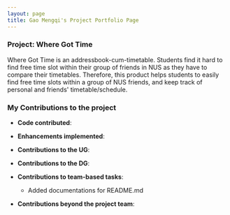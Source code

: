 ```yaml
---
layout: page
title: Gao Mengqi's Project Portfolio Page
---
```


### Project: Where Got Time

Where Got Time is an addressbook-cum-timetable. Students find it hard to find free time slot within their group 
of friends in NUS as they have to compare their timetables. Therefore, this product helps students to easily find 
free time slots within a group of NUS friends, and keep track of personal and friends' timetable/schedule.

### My Contributions to the project
- **Code contributed**:


- **Enhancements implemented**:


- **Contributions to the UG**:


- **Contributions to the DG**:


- **Contributions to team-based tasks**:
  - Added documentations for README.md 

- **Contributions beyond the project team**: